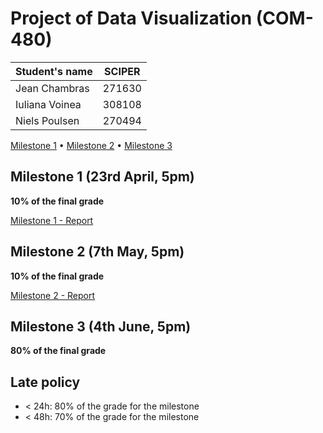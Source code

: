 # Project of Data Visualization (COM-480)

| Student's name | SCIPER |
| -------------- | ------ |
| Jean Chambras | 271630 |
| Iuliana Voinea | 308108 |
| Niels Poulsen | 270494 |

[Milestone 1](#milestone-1) • [Milestone 2](#milestone-2) • [Milestone 3](#milestone-3)

## Milestone 1 (23rd April, 5pm)

**10% of the final grade**

[Milestone 1 - Report](milestones/milestone1.md)

## Milestone 2 (7th May, 5pm)

**10% of the final grade**

[Milestone 2 - Report](milestones/milestone2.md)


## Milestone 3 (4th June, 5pm)

**80% of the final grade**


## Late policy

- < 24h: 80% of the grade for the milestone
- < 48h: 70% of the grade for the milestone

